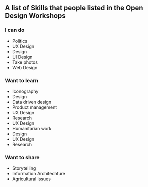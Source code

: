 ## A list of Skills that people listed in the Open Design Workshops

### I can do

* Politics
* UX Design
* Design
* UI Design
* Take photos
* Web Design


### Want to learn

* Iconography
* Design
* Data driven design
* Product management
* UX Design
* Research
* UX Design
* Humanitarian work
* Design
* UX Design
* Research

### Want to share

* Storytelling
* Information Architechture
* Agricultural issues


